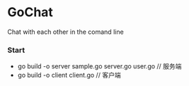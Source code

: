 # GoChat
Chat with each other in the comand line

### Start
- go build -o server sample.go server.go user.go // 服务端
- go build -o client client.go // 客户端

